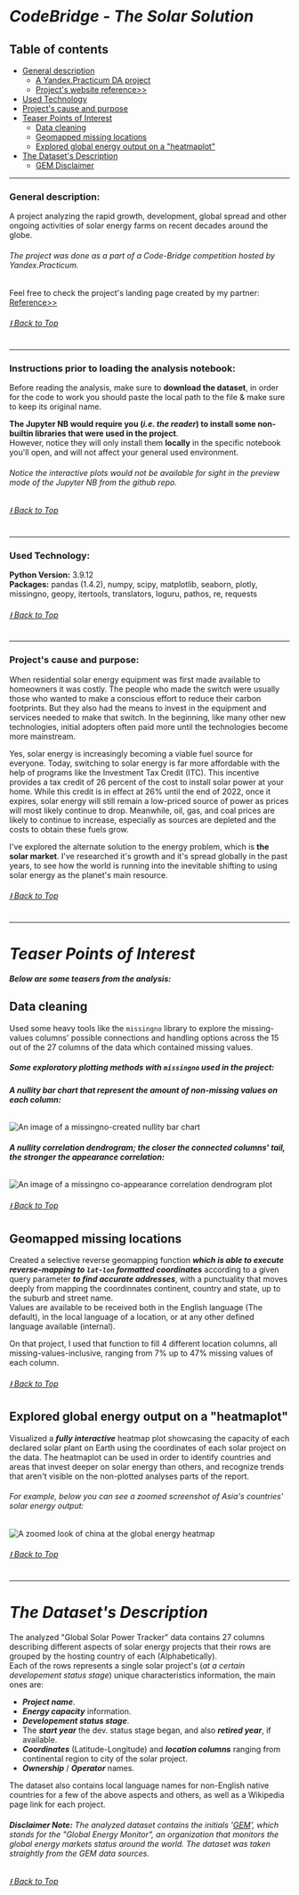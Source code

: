# ***CodeBridge - The Solar Solution***

## Table of contents
- [General description](#general-description)<br>
    - [A Yandex.Practicum DA project](#the-project-was-done-as-a-part-of-a-code-bridge-competition-hosted-by-yandexpracticum-)
    - [Project's website reference>>](https://qiuhanzhou.github.io/CODEBRIDGE/)
- [Used Technology](#used-technology)
- [Project's cause and purpose](#projects-cause-and-purpose)
- [Teaser Points of Interest](#teaser-points-of-interest)
  - [Data cleaning](#data-cleaning)
  - [Geomapped missing locations](#geomapped-missing-locations)
  - [Explored global energy output on a "heatmaplot"](#explored-global-energy-output-on-a-heatmaplot)
- [The Dataset's Description](#the-datasets-description)
  - [GEM Disclaimer](#disclaimer-note-the-analyzed-dataset-contains-the-initials-gem-which-stands-for-the-global-energy-monitor-an-organization-that-monitors-the-global-energy-markets-status-around-the-world-the-dataset-was-taken-straightly-from-the-gem-data-sources)

---
### **General description:**
A project analyzing the rapid growth, development, global spread and other ongoing activities of solar energy farms on recent decades around the globe. <br>
###### The project was done as a part of a Code-Bridge competition hosted by Yandex.Practicum. <br>
Feel free to check the project's landing page created by my partner: <a href='https://qiuhanzhou.github.io/CODEBRIDGE/' target='_blank'>Reference>></a>

###### [⭱ Back to Top](#codebridge---the-solar-solution)

---
### **Instructions prior to loading the analysis notebook:**
Before reading the analysis, make sure to **download the dataset**, in order for the code to work you should paste the local path to the file & make sure to keep its original name.

**The Jupyter NB would require you (*****i.e. the reader*****) to install some non-builtin libraries that were used in the project**.<br>
However, notice they will only install them **locally** in the specific notebook you'll open, and will not affect your general used environment.
###### Notice the interactive plots would not be available for sight in the preview mode of the Jupyter NB from the github repo.<br>

###### [⭱ Back to Top](#codebridge---the-solar-solution)

---


### **Used Technology:**
**Python Version:** 3.9.12 <br>
**Packages:** pandas (1.4.2), numpy, scipy, matplotlib, seaborn, plotly, missingno, geopy, itertools, translators, loguru, pathos, re, requests
  
###### [⭱ Back to Top](#codebridge---the-solar-solution)
---
### **Project's cause and purpose:**
When residential solar energy equipment was first made available to homeowners it was costly. The people who made the switch were usually those who wanted to make a conscious effort to reduce their carbon footprints. But they also had the means to invest in the equipment and services needed to make that switch. In the beginning, like many other new technologies, initial adopters often paid more until the technologies become more mainstream.

Yes, solar energy is increasingly becoming a viable fuel source for everyone. Today, switching to solar energy is far more affordable with the help of programs like the Investment Tax Credit (ITC). This incentive provides a tax credit of 26 percent of the cost to install solar power at your home. While this credit is in effect at 26% until the end of 2022, once it expires, solar energy will still remain a low-priced source of power as prices will most likely continue to drop. Meanwhile, oil, gas, and coal prices are likely to continue to increase, especially as sources are depleted and the costs to obtain these fuels grow.

I've explored the alternate solution to the energy problem, which is **the solar market**. I've researched it's growth and it's spread globally in the past years, to see how the world is running into the inevitable shifting to using solar energy as the planet's main resource.

###### [⭱ Back to Top](#codebridge---the-solar-solution)

---
# ***Teaser Points of Interest***
***Below are some teasers from the analysis:***

## Data cleaning

Used some heavy tools like the `missingno` library to explore the missing-values columns' possible connections and handling options across the 15 out of the 27 columns of the data which contained missing values.

##### Some exploratory plotting methods with `missingno` used in the project:

###### ***A nullity bar chart that represent the amount of non-missing values on each column:*** 
![An image of a `missingno`-created nullity bar chart](https://user-images.githubusercontent.com/117908614/201458019-b539f62e-f3d3-42b1-b8aa-990ea1448d26.png)
###### ***A nullity correlation dendrogram; the closer the connected columns' tail, the stronger the appearance correlation:***
![An image of a `missingno` co-appearance correlation dendrogram plot](/images/image.png)

###### [⭱ Back to Top](#codebridge---the-solar-solution)

## Geomapped missing locations

Created a selective reverse geomapping function ***which is able to execute reverse-mapping to `lat-lon` formatted coordinates*** according to a given query parameter ***to find accurate addresses***, with a punctuality that moves deeply from mapping the coordinnates continent, country and state, up to the suburb and street name. <br>
Values are available to be received both in the English language (The default), in the local language of a location, or at any other defined language available (internal). <br>

On that project, I used that function to fill 4 different location columns, all missing-values-inclusive, ranging from 7% up to 47% missing values of each column. 

###### [⭱ Back to Top](#codebridge---the-solar-solution)

## Explored global energy output on a "heatmaplot"

Visualized a ***fully interactive*** heatmap plot showcasing the capacity of each declared solar plant on Earth using the coordinates of each solar project on the data. The heatmaplot can be used in order to identify countries and areas that invest deeper on solar energy than others, and recognize trends that aren't visible on the non-plotted analyses parts of the report. <br>
###### *For example, below you can see a zoomed screenshot of Asia's countries' solar energy output:*<br>

![A zoomed look of china at the global energy heatmap](/images/newplot%20(1).png)

###### [⭱ Back to Top](#codebridge---the-solar-solution)

---
# ***The Dataset's Description***

The analyzed "Global Solar Power Tracker" data contains 27 columns describing different aspects of solar energy projects that their rows are grouped by the hosting country of each (Alphabetically). <br>
Each of the rows represents a single solar project's (*at a certain developement status stage*) unique characteristics information, the main ones are:
* <b><i>Project name</i></b>.
* <b><i>Energy capacity</i></b> information.
* <b><i>Developement status stage</i></b>.
* The <b><i>start year</i></b> the dev. status stage began, and also <b><i>retired year</i></b>, if available.
* <b><i>Coordinates</i></b> (Latitude-Longitude) and <b><i>location columns</i></b> ranging from continental region to city of the solar project.
* <b><i>Ownership</i></b> / <b><i>Operator</i></b> names.

The dataset also contains local language names for non-English native countries for a few of the above aspects and others, as well as a Wikipedia page link for each project.

###### ***Disclaimer Note:*** *The analyzed dataset contains the initials '[GEM](https://globalenergymonitor.org/)', which stands for the "Global Energy Monitor", an organization that monitors the global energy markets status around the world. The dataset was taken straightly from the GEM data sources.*

###### [⭱ Back to Top](#codebridge---the-solar-solution)
